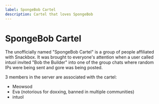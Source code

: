 ```yaml
---
label: SpongeBob Cartel
description: Cartel that loves SpongeBob
---
```


# SpongeBob Cartel

The unofficially named "SpongeBob Cartel" is a group of people affiliated with Snackbox. It was brought to everyone's attention when a user called intuol invited "Bob the Builder" into one of the group chats where random IPs were being sent and gore was being posted.

3 members in the server are associated with the cartel:

- Meowsod
- Eva (notorious for doxxing, banned in multiple communities)
- intuol
